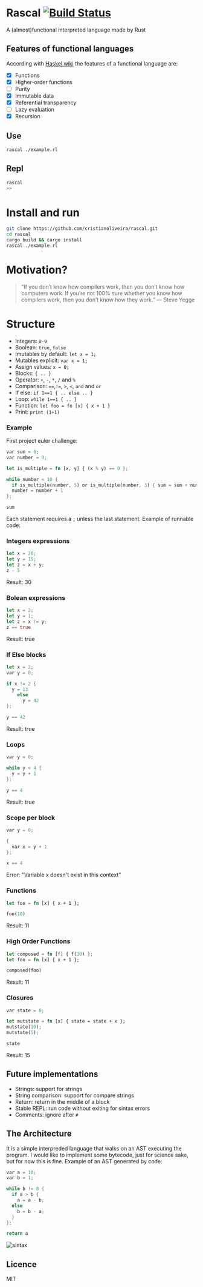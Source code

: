 # Rascal [![Build Status](https://travis-ci.org/cristianoliveira/rascal.svg?branch=master)](https://travis-ci.org/cristianoliveira/rascal)
A (almost)functional interpreted language made by Rust

## Features of functional languages
According with [Haskel wiki](https://wiki.haskell.org/Functional_programming) the features of a functional language are:

- [x] Functions
- [x] Higher-order functions
- [ ] Purity
- [x] Immutable data
- [x] Referential transparency
- [ ] Lazy evaluation
- [x] Recursion

## Use
```bash
rascal ./example.rl
```

## Repl
```bash
rascal
>>
```

# Install and run
```bash
git clone https://github.com/cristianoliveira/rascal.git
cd rascal
cargo build && cargo install
rascal ./example.rl
```

# Motivation?
> “If you don’t know how compilers work, then you don’t know how computers work.
> If you’re not 100% sure whether you know how compilers work,
  > then you don’t know how they work.” — Steve Yegge

# Structure
  * Integers: `0-9`
  * Boolean: `true`, `false`
  * Imutables by default: `let x = 1;`
  * Mutables explicit: `var x = 1;`
  * Assign values: `x = 0;`
  * Blocks: `{ .. }`
  * Operator: `+`, `-`, `*`, `/` and `%`
  * Comparison: `==`,`!=`, `>`, `<`, `and` and `or`
  * If else: `if 1==1 { .. else .. }`
  * Loop: `while 1==1 { .. }`
  * Function: `let foo = fn [x] { x + 1 }`
  * Print: `print (1+1)`

### Example
  First project euler challenge:
```rust
var sum = 0;
var number = 0;

let is_multiple = fn [x, y] { (x % y) == 0 };

while number < 10 {
  if is_multiple(number, 5) or is_multiple(number, 3) { sum = sum + number };
  number = number + 1
};

sum
```

Each statement requires a `;` unless the last statement. Example of runnable code:

### Integers expressions
```rust
let x = 20;
let y = 15;
let z = x + y;
z - 5
```
Result: 30

### Bolean expressions
```rust
let x = 2;
let y = 1;
let z = x != y;
z == true
```
Result: true

### If Else blocks
```rust
let x = 2;
var y = 0;

if x != 2 {
  y = 13
    else
      y = 42
};

y == 42
```
Result: true

### Loops
```rust
var y = 0;

while y < 4 {
  y = y + 1
};

y == 4
```
Result: true

### Scope per block
```rust
var y = 0;

{
  var x = y + 1
};

x == 4
```
Error: "Variable x doesn't exist in this context"

### Functions
```rust
let foo = fn [x] { x + 1 };

foo(10)
```
Result: 11

### High Order Functions
```rust
let composed = fn [f] { f(10) };
let foo = fn [x] { x + 1 };

composed(foo)
```
Result: 11

### Closures
```rust
var state = 0;

let mutstate = fn [x] { state = state + x };
mutstate(10);
mutstate(5);

state
```
Result: 15

## Future implementations
  * Strings: support for strings
  * String comparison: support for compare strings
  * Return: return in the middle of a block
  * Stable REPL: run code without exiting for sintax errors
  * Comments: ignore after `#`

## The Architecture
  It is a simple interpreded language that walks on an AST executing the program.
  I would like to implement some bytecode, just for science sake, but for now this
  is fine. Example of an AST generated by code:

```rust
var a = 10;
var b = 1;

while b != 0 {
  if a > b {
    a = a - b;
  else
    b = b - a;
  }
};

return a
```
![sintax](http://i.stack.imgur.com/JDAbW.png)

## Licence
MIT
